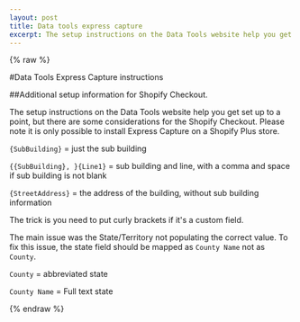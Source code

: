 ```yaml
---
layout: post
title: Data tools express capture
excerpt: The setup instructions on the Data Tools website help you get set up to a point, but there are some considerations for the Shopify Checkout. Please note it is only possible to install Express Capture on a Shopify Plus store.
---
```

{% raw %}

#Data Tools Express Capture instructions

##Additional setup information for Shopify Checkout.

The setup instructions on the Data Tools website help you get set up to a point, but there are some considerations for the Shopify Checkout. Please note it is only possible to install Express Capture on a Shopify Plus store.

`{SubBuilding}` = just the sub building

`{{SubBuilding}, }{Line1}` = sub building and line, with a comma and space if sub building is not blank

`{StreetAddress}` = the address of the building, without sub building information

The trick is you need to put curly brackets if it's a custom field.

The main issue was the State/Territory not populating the correct value. To fix this issue, the state field should be mapped as `County Name` not as `County`.

`County` = abbreviated state

`County Name` = Full text state





{% endraw %}
